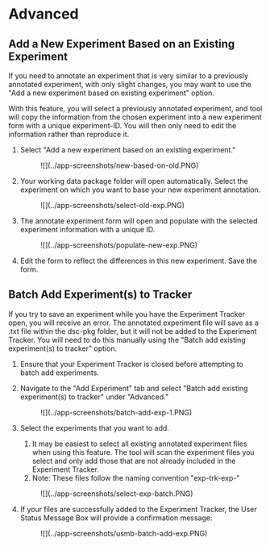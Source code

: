 # Advanced

## Add a New Experiment Based on an Existing Experiment

If you need to annotate an experiment that is very similar to a previously annotated experiment, with only slight changes, you may want to use the "Add a new experiment based on existing experiment" option. 

With this feature, you will select a previously annotated experiment, and tool will copy the information from the chosen experiment into a new experiment form with a unique experiment-ID. You will then only need to edit the information rather than reproduce it.

1. Select "Add a new experiment based on an existing experiment."

    <figure markdown>
        ![](../app-screenshots/new-based-on-old.PNG)
        <figcaption></figcaption>
    </figure>

2. Your working data package folder will open automatically. Select the experiment on which you want to base your new experiment annotation. 

    <figure markdown>
        ![](../app-screenshots/select-old-exp.PNG)
        <figcaption></figcaption>
    </figure>

3. The annotate experiment form will open and populate with the selected experiment information with a unique ID.

    <figure markdown>
        ![](../app-screenshots/populate-new-exp.PNG)
        <figcaption></figcaption>
    </figure>

4. Edit the form to reflect the differences in this new experiment. Save the form.

## Batch Add Experiment(s) to Tracker

If you try to save an experiment while you have the Experiment Tracker open, you will receive an error. The annotated experiment file will save as a .txt file within the dsc-pkg folder, but it will not be added to the Experiment Tracker. You will need to do this manually using the "Batch add existing experiment(s) to tracker" option.

1. Ensure that your Experiment Tracker is closed before attempting to batch add experiments.
1. Navigate to the "Add Experiment" tab and select "Batch add existing experiment(s) to tracker" under "Advanced."

    <figure markdown>
        ![](../app-screenshots/batch-add-exp-1.PNG)
        <figcaption></figcaption>
    </figure>

3. Select the experiments that you want to add.
    1. It may be easiest to select all existing annotated experiment files when using this feature. The tool will scan the experiment files you select and only add those that are not already included in the Experiment Tracker.
    2. Note: These files follow the naming convention "exp-trk-exp-"

    <figure markdown>
        ![](../app-screenshots/select-exp-batch.PNG)
        <figcaption></figcaption>
    </figure>

4. If your files are successfully added to the Experiment Tracker, the User Status Message Box will provide a confirmation message:

    <figure markdown>
        ![](../app-screenshots/usmb-batch-add-exp.PNG)
        <figcaption></figcaption>
    </figure>